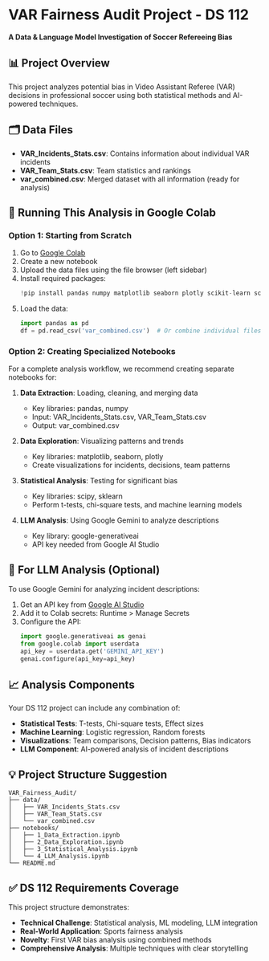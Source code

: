 # VAR Fairness Audit Project - DS 112
**A Data & Language Model Investigation of Soccer Refereeing Bias**

## 📊 Project Overview
This project analyzes potential bias in Video Assistant Referee (VAR) decisions in professional soccer using both statistical methods and AI-powered techniques.

## 🗂️ Data Files
- **VAR_Incidents_Stats.csv**: Contains information about individual VAR incidents
- **VAR_Team_Stats.csv**: Team statistics and rankings 
- **var_combined.csv**: Merged dataset with all information (ready for analysis)

## 🚀 Running This Analysis in Google Colab

### Option 1: Starting from Scratch
1. Go to [Google Colab](https://colab.research.google.com/)
2. Create a new notebook
3. Upload the data files using the file browser (left sidebar)
4. Install required packages:
   ```python
   !pip install pandas numpy matplotlib seaborn plotly scikit-learn scipy google-generativeai
   ```
5. Load the data:
   ```python
   import pandas as pd
   df = pd.read_csv('var_combined.csv')  # Or combine individual files
   ```

### Option 2: Creating Specialized Notebooks
For a complete analysis workflow, we recommend creating separate notebooks for:

1. **Data Extraction**: Loading, cleaning, and merging data
   - Key libraries: pandas, numpy
   - Input: VAR_Incidents_Stats.csv, VAR_Team_Stats.csv
   - Output: var_combined.csv

2. **Data Exploration**: Visualizing patterns and trends
   - Key libraries: matplotlib, seaborn, plotly
   - Create visualizations for incidents, decisions, team patterns

3. **Statistical Analysis**: Testing for significant bias
   - Key libraries: scipy, sklearn
   - Perform t-tests, chi-square tests, and machine learning models

4. **LLM Analysis**: Using Google Gemini to analyze descriptions
   - Key library: google-generativeai
   - API key needed from Google AI Studio

## 🔑 For LLM Analysis (Optional)
To use Google Gemini for analyzing incident descriptions:
1. Get an API key from [Google AI Studio](https://ai.google.dev/)
2. Add it to Colab secrets: Runtime > Manage Secrets
3. Configure the API:
   ```python
   import google.generativeai as genai
   from google.colab import userdata
   api_key = userdata.get('GEMINI_API_KEY')
   genai.configure(api_key=api_key)
   ```

## 📈 Analysis Components
Your DS 112 project can include any combination of:

- **Statistical Tests**: T-tests, Chi-square tests, Effect sizes
- **Machine Learning**: Logistic regression, Random forests
- **Visualizations**: Team comparisons, Decision patterns, Bias indicators
- **LLM Component**: AI-powered analysis of incident descriptions

## 💡 Project Structure Suggestion
```
VAR_Fairness_Audit/
├── data/
│   ├── VAR_Incidents_Stats.csv
│   ├── VAR_Team_Stats.csv
│   └── var_combined.csv
├── notebooks/
│   ├── 1_Data_Extraction.ipynb
│   ├── 2_Data_Exploration.ipynb
│   ├── 3_Statistical_Analysis.ipynb
│   └── 4_LLM_Analysis.ipynb
└── README.md
```

## ✅ DS 112 Requirements Coverage
This project structure demonstrates:
- **Technical Challenge**: Statistical analysis, ML modeling, LLM integration
- **Real-World Application**: Sports fairness analysis
- **Novelty**: First VAR bias analysis using combined methods
- **Comprehensive Analysis**: Multiple techniques with clear storytelling
